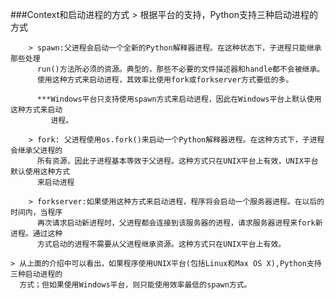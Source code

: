 ###Context和启动进程的方式
	> 根据平台的支持，Python支持三种启动进程的方式
	
		> spawn:父进程会启动一个全新的Python解释器进程。在这种状态下，子进程只能继承那些处理
		  run()方法所必须的资源。典型的，那些不必要的文件描述器和handle都不会被继承。
		  使用这种方式来启动进程，其效率比使用fork或forkserver方式要低的多。

		  ***Windows平台只支持使用spawn方式来启动进程，因此在Windows平台上默认使用这种方式来启动
		     进程。

		> fork: 父进程使用os.fork()来启动一个Python解释器进程。在这种方式下，子进程会继承父进程的
		  所有资源，因此子进程基本等效于父进程。这种方式只在UNIX平台上有效，UNIX平台默认使用这种方式
		  来启动进程

		> forkserver:如果使用这种方式来启动进程，程序将会启动一个服务器进程。在以后的时间内，当程序
		  再次请求启动新进程时，父进程都会连接到该服务器的进程，请求服务器进程来fork新进程。通过这种
		  方式启动的进程不需要从父进程继承资源。这种方式只在UNIX平台上有效。

	> 从上面的介绍中可以看出，如果程序使用UNIX平台(包括Linux和Max OS X),Python支持三种启动进程的
	  方式；但如果使用Windows平台，则只能使用效率最低的spawn方式。
	  